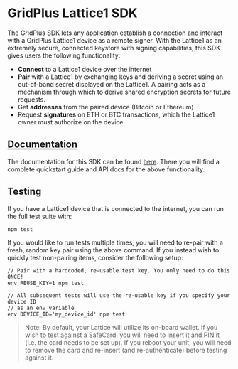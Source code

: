 # GridPlus Lattice1 SDK

The GridPlus SDK lets any application establish a connection and interact with a GridPlus Lattice1 device as a remote signer. With the Lattice1 as an extremely secure, connected keystore with signing capabilities, this SDK gives users the following functionality:

* **Connect** to a Lattice1 device over the internet
* **Pair** with a Lattice1 by exchanging keys and deriving a secret using an out-of-band secret displayed on the Lattice1. A pairing acts as a mechanism through which to derive shared encryption secrets for future requests.
* Get **addresses** from the paired device (Bitcoin or Ethereum)
* Request **signatures** on ETH or BTC transactions, which the Lattice1 owner must authorize on the device

## [Documentation](https://gridplus-sdk.readthedocs.io)

The documentation for this SDK can be found [here](https://gridplus-sdk.readthedocs.io). There you will find a complete quickstart guide and API docs for the above functionality.

## Testing

If you have a Lattice1 device that is connected to the internet, you can run the full test suite with:

```
npm test
```

If you would like to run tests multiple times, you will need to re-pair with a fresh, random key pair using the above command.
If you instead wish to quickly test non-pairing items, consider the following setup:

```
// Pair with a hardcoded, re-usable test key. You only need to do this ONCE!
env REUSE_KEY=1 npm test

// All subsequent tests will use the re-usable key if you specify your device ID
// as an env variable
env DEVICE_ID='my_device_id' npm test
```

> Note: By default, your Lattice will utilize its on-board wallet. If you wish to test against a SafeCard, you will need to insert it and PIN it (i.e. the card needs to be set up). If you reboot your unit, you will need to remove the card and re-insert (and re-authenticate) before testing against it.
